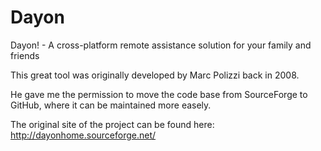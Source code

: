 # Dayon
Dayon! - A cross-platform remote assistance solution for your family and friends

This great tool was originally developed by Marc Polizzi back in 2008.

He gave me the permission to move the code base from SourceForge to GitHub, where it can be maintained more easely.

The original site of the project can be found here: http://dayonhome.sourceforge.net/
